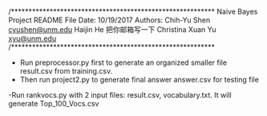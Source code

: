 /**********************************************************
Naive Bayes Project README File
Date:	10/19/2017 
Authors:	Chih-Yu Shen 		cyushen@unm.edu
		Haijin He 		把你邮箱写一下
		Christina Xuan Yu 	xyu@unm.edu
/**********************************************************

- Run preprocessor.py first to generate an organized smaller file result.csv from training.csv.
- Then run project2.py to generate final answer answer.csv for testing file  


-Run rankvocs.py with 2 input files: result.csv, vocabulary.txt. 
 It will generate Top_100_Vocs.csv
